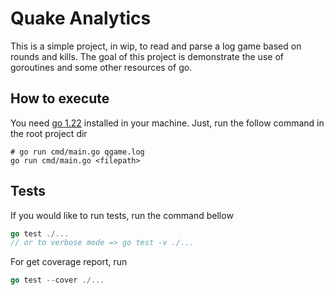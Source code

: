 # Quake Analytics

This is a simple project, in wip, to read and parse a log game based on rounds and kills. The goal of this project is demonstrate the use of goroutines and some other resources of go.

## How to execute

You need [go 1.22](https://go.dev/dl/) installed in your machine. Just, run the follow command in the root project dir

```shell
# go run cmd/main.go qgame.log
go run cmd/main.go <filepath>
```

## Tests

If you would like to run tests, run the command bellow

```go
go test ./...
// or to verbose mode => go test -v ./...
```

For get coverage report, run

```go
go test --cover ./...
```

